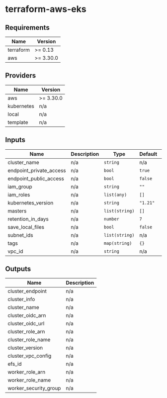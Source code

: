 # terraform-aws-eks

<!--- BEGIN_TF_DOCS --->
## Requirements

| Name | Version |
|------|---------|
| terraform | >= 0.13 |
| aws | >= 3.30.0 |

## Providers

| Name | Version |
|------|---------|
| aws | >= 3.30.0 |
| kubernetes | n/a |
| local | n/a |
| template | n/a |

## Inputs

| Name | Description | Type | Default | Required |
|------|-------------|------|---------|:--------:|
| cluster\_name | n/a | `string` | n/a | yes |
| endpoint\_private\_access | n/a | `bool` | `true` | no |
| endpoint\_public\_access | n/a | `bool` | `false` | no |
| iam\_group | n/a | `string` | `""` | no |
| iam\_roles | n/a | `list(any)` | `[]` | no |
| kubernetes\_version | n/a | `string` | `"1.21"` | no |
| masters | n/a | `list(string)` | `[]` | no |
| retention\_in\_days | n/a | `number` | `7` | no |
| save\_local\_files | n/a | `bool` | `false` | no |
| subnet\_ids | n/a | `list(string)` | n/a | yes |
| tags | n/a | `map(string)` | `{}` | no |
| vpc\_id | n/a | `string` | n/a | yes |

## Outputs

| Name | Description |
|------|-------------|
| cluster\_endpoint | n/a |
| cluster\_info | n/a |
| cluster\_name | n/a |
| cluster\_oidc\_arn | n/a |
| cluster\_oidc\_url | n/a |
| cluster\_role\_arn | n/a |
| cluster\_role\_name | n/a |
| cluster\_version | n/a |
| cluster\_vpc\_config | n/a |
| efs\_id | n/a |
| worker\_role\_arn | n/a |
| worker\_role\_name | n/a |
| worker\_security\_group | n/a |

<!--- END_TF_DOCS --->
